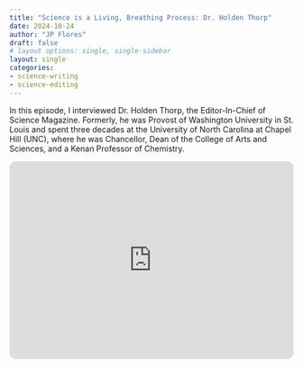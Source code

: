 ```yaml
---
title: "Science is a Living, Breathing Process: Dr. Holden Thorp"
date: 2024-10-24
author: "JP Flores"
draft: false
# layout options: single, single-sidebar
layout: single
categories:
- science-writing
- science-editing
---
```


In this episode, I interviewed Dr. Holden Thorp, the Editor-In-Chief of Science Magazine. Formerly, he was Provost of Washington University in St. Louis and spent three decades at the University of North Carolina at Chapel Hill (UNC), where he was Chancellor, Dean of the College of Arts and Sciences, and a Kenan Professor of Chemistry.

<iframe style="border-radius:12px" src="https://open.spotify.com/embed/episode/65Bu0Ji7KhBRnbboGVlofC?utm_source=generator&theme=0" width="100%" height="352" frameBorder="0" allowfullscreen="" allow="autoplay; clipboard-write; encrypted-media; fullscreen; picture-in-picture" loading="lazy"></iframe>